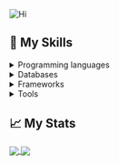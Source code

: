 ![Hi](https://media.tenor.com/74l5y1hUdtwAAAAj/pokemon.gif)

## :memo: My Skills

<details>
  <summary> Programming languages </summary>
    <br>
    <img src="https://upload.wikimedia.org/wikipedia/commons/thumb/1/18/ISO_C%2B%2B_Logo.svg/1822px-ISO_C%2B%2B_Logo.svg.png" height="40" title="C++"> &nbsp;&nbsp;
    <img src="https://logowiki.net/uploads/logo/j/java-14.svg" width="30" height="40" title="Java"> &nbsp;&nbsp;
    <img src="https://upload.wikimedia.org/wikipedia/commons/7/7e/Dart-logo.png" height="40" title="Dart"> &nbsp;&nbsp;
    <img src="https://upload.wikimedia.org/wikipedia/commons/1/19/C_Logo.png" width="36" height="40" title="C"> &nbsp;&nbsp;
    <img src="https://raw.githubusercontent.com/learnbr/python/master/logo.png" width="40" height="40" title="Python">
</details>

<details>
  <summary> Databases </summary>
    <br>
    <img src="https://upload.wikimedia.org/wikipedia/commons/thumb/3/38/SQLite370.svg/2560px-SQLite370.svg.png" height="40" title="SQLite"> &nbsp;&nbsp;
    <img src="https://cdn.freebiesupply.com/logos/large/2x/firebase-1-logo-png-transparent.png" height="40" title="Firebase"> &nbsp;&nbsp;
</details>

<details>
  <summary> Frameworks </summary>
    <br>
    <img src="https://res.cloudinary.com/startup-grind/image/upload/c_fill,dpr_2.0,f_auto,g_center,q_auto:good/v1/gcs/platform-data-dsc/events/1_ilC2Aqp5sZd1wi0CopD1Hw_zT8WoJh.png" height="40" title="Flutter"> &nbsp;&nbsp;
</details>

<details>
  <summary> Tools </summary>
    <br>
    <img src="https://git-scm.com/images/logos/downloads/Git-Icon-1788C.png" height="40" title="Git"> &nbsp;&nbsp;
</details>

## :chart_with_upwards_trend: My Stats

<a href="https://github.com/anuraghazra/github-readme-stats">
  <img align="center" src="https://github-readme-stats.vercel.app/api?username=tomas-sucena&theme=vue-dark&title_color=blue&show_icons=true&line_height=30&include_all_commits=true" />
<a href="https://github.com/anuraghazra/github-readme-stats">
  <img align="center" src="https://github-readme-stats.vercel.app/api/top-langs/?username=tomas-sucena&layout=compact&theme=vue-dark&title_color=blue" />
</a>
